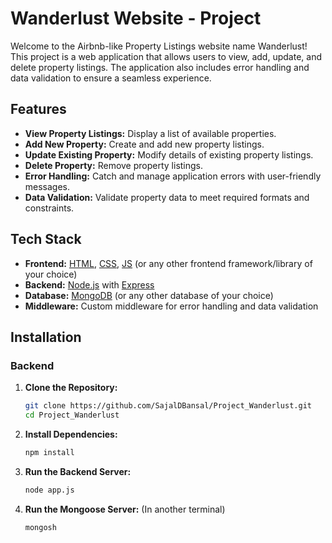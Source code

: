 # Wanderlust Website - Project

Welcome to the Airbnb-like Property Listings website name Wanderlust! This project is a web application that allows users to view, add, update, and delete property listings. The application also includes error handling and data validation to ensure a seamless experience.

## Features

- **View Property Listings:** Display a list of available properties.
- **Add New Property:** Create and add new property listings.
- **Update Existing Property:** Modify details of existing property listings.
- **Delete Property:** Remove property listings.
- **Error Handling:** Catch and manage application errors with user-friendly messages.
- **Data Validation:** Validate property data to meet required formats and constraints.

## Tech Stack

- **Frontend:** [HTML](https://developer.mozilla.org/en-US/docs/Web/HTML), [CSS](https://developer.mozilla.org/en-US/docs/Web/CSS), [JS](https://developer.mozilla.org/en-US/docs/Web/JavaScript) (or any other frontend framework/library of your choice)
- **Backend:** [Node.js](https://nodejs.org/) with [Express](https://expressjs.com/)
- **Database:** [MongoDB](https://www.mongodb.com/) (or any other database of your choice)
- **Middleware:** Custom middleware for error handling and data validation

## Installation

### Backend

1. **Clone the Repository:**

   ```bash
   git clone https://github.com/SajalDBansal/Project_Wanderlust.git
   cd Project_Wanderlust
   ```

2. **Install Dependencies:**

   ```bash
   npm install
   ```

3. **Run the Backend Server:**

   ```bash
   node app.js
   ```

4. **Run the Mongoose Server:** (In another terminal)

   ```bash
   mongosh
   ```
